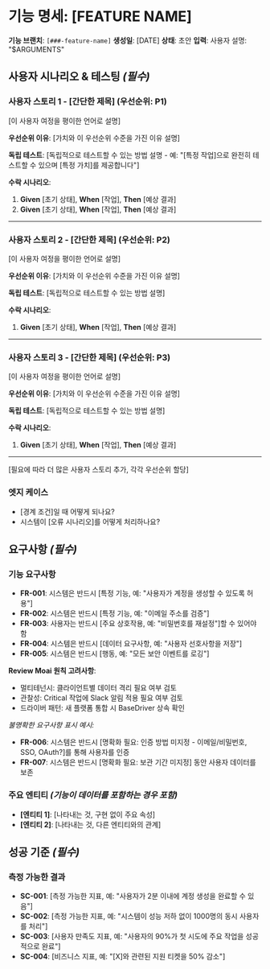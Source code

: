 # 기능 명세: [FEATURE NAME]

**기능 브랜치**: `[###-feature-name]`
**생성일**: [DATE]
**상태**: 초안
**입력**: 사용자 설명: "$ARGUMENTS"

## 사용자 시나리오 & 테스팅 *(필수)*

<!--
  중요: 사용자 스토리는 중요도에 따라 우선순위가 지정된 사용자 여정으로 정렬되어야 합니다.
  각 사용자 스토리/여정은 독립적으로 테스트 가능해야 합니다 - 즉, 그 중 하나만 구현해도
  가치를 제공하는 실행 가능한 MVP(Minimum Viable Product)를 가질 수 있어야 합니다.

  각 스토리에 우선순위(P1, P2, P3 등)를 할당하세요. P1이 가장 중요합니다.
  각 스토리를 다음과 같이 가능한 독립적인 기능 조각으로 생각하세요:
  - 독립적으로 개발 가능
  - 독립적으로 테스트 가능
  - 독립적으로 배포 가능
  - 독립적으로 사용자에게 시연 가능
-->

### 사용자 스토리 1 - [간단한 제목] (우선순위: P1)

[이 사용자 여정을 평이한 언어로 설명]

**우선순위 이유**: [가치와 이 우선순위 수준을 가진 이유 설명]

**독립 테스트**: [독립적으로 테스트할 수 있는 방법 설명 - 예: "[특정 작업]으로 완전히 테스트할 수 있으며 [특정 가치]를 제공합니다"]

**수락 시나리오**:

1. **Given** [초기 상태], **When** [작업], **Then** [예상 결과]
2. **Given** [초기 상태], **When** [작업], **Then** [예상 결과]

---

### 사용자 스토리 2 - [간단한 제목] (우선순위: P2)

[이 사용자 여정을 평이한 언어로 설명]

**우선순위 이유**: [가치와 이 우선순위 수준을 가진 이유 설명]

**독립 테스트**: [독립적으로 테스트할 수 있는 방법 설명]

**수락 시나리오**:

1. **Given** [초기 상태], **When** [작업], **Then** [예상 결과]

---

### 사용자 스토리 3 - [간단한 제목] (우선순위: P3)

[이 사용자 여정을 평이한 언어로 설명]

**우선순위 이유**: [가치와 이 우선순위 수준을 가진 이유 설명]

**독립 테스트**: [독립적으로 테스트할 수 있는 방법 설명]

**수락 시나리오**:

1. **Given** [초기 상태], **When** [작업], **Then** [예상 결과]

---

[필요에 따라 더 많은 사용자 스토리 추가, 각각 우선순위 할당]

### 엣지 케이스

<!--
  필수 조치: 이 섹션의 내용은 플레이스홀더입니다.
  적절한 엣지 케이스로 채워주세요.
-->

- [경계 조건]일 때 어떻게 되나요?
- 시스템이 [오류 시나리오]를 어떻게 처리하나요?

## 요구사항 *(필수)*

<!--
  필수 조치: 이 섹션의 내용은 플레이스홀더입니다.
  적절한 기능 요구사항으로 채워주세요.
-->

### 기능 요구사항

- **FR-001**: 시스템은 반드시 [특정 기능, 예: "사용자가 계정을 생성할 수 있도록 허용"]
- **FR-002**: 시스템은 반드시 [특정 기능, 예: "이메일 주소를 검증"]
- **FR-003**: 사용자는 반드시 [주요 상호작용, 예: "비밀번호를 재설정"]할 수 있어야 함
- **FR-004**: 시스템은 반드시 [데이터 요구사항, 예: "사용자 선호사항을 저장"]
- **FR-005**: 시스템은 반드시 [행동, 예: "모든 보안 이벤트를 로깅"]

**Review Moai 원칙 고려사항**:
- 멀티테넌시: 클라이언트별 데이터 격리 필요 여부 검토
- 관찰성: Critical 작업에 Slack 알림 적용 필요 여부 검토
- 드라이버 패턴: 새 플랫폼 통합 시 BaseDriver 상속 확인

*불명확한 요구사항 표시 예시:*

- **FR-006**: 시스템은 반드시 [명확화 필요: 인증 방법 미지정 - 이메일/비밀번호, SSO, OAuth?]를 통해 사용자를 인증
- **FR-007**: 시스템은 반드시 [명확화 필요: 보관 기간 미지정] 동안 사용자 데이터를 보존

### 주요 엔티티 *(기능이 데이터를 포함하는 경우 포함)*

- **[엔티티 1]**: [나타내는 것, 구현 없이 주요 속성]
- **[엔티티 2]**: [나타내는 것, 다른 엔티티와의 관계]

## 성공 기준 *(필수)*

<!--
  필수 조치: 측정 가능한 성공 기준을 정의하세요.
  기술 중립적이고 측정 가능해야 합니다.
-->

### 측정 가능한 결과

- **SC-001**: [측정 가능한 지표, 예: "사용자가 2분 이내에 계정 생성을 완료할 수 있음"]
- **SC-002**: [측정 가능한 지표, 예: "시스템이 성능 저하 없이 1000명의 동시 사용자를 처리"]
- **SC-003**: [사용자 만족도 지표, 예: "사용자의 90%가 첫 시도에 주요 작업을 성공적으로 완료"]
- **SC-004**: [비즈니스 지표, 예: "[X]와 관련된 지원 티켓을 50% 감소"]

